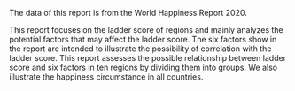 The data of this report is from the World Happiness Report 2020. 

This report focuses on the ladder score of regions and mainly analyzes the potential factors that may affect the ladder score. The six factors show in the report are intended to illustrate the possibility of correlation with the ladder score. This report assesses the possible relationship between ladder score and six factors in ten regions by dividing them into groups. We also illustrate the happiness circumstance in all countries.